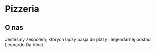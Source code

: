 # Pizzeria 

## O nas
Jesteśmy zespołem, których łączy pasja do pizzy i legendarnej postaci Leonardo Da Vinci.
